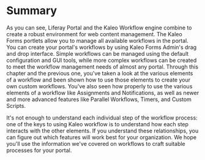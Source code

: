 # Summary [](id=summary-lp-6-2-use-useportal-9)

As you can see, Liferay Portal and the Kaleo Workflow engine combine to create a
robust environment for web content management. The Kaleo Forms portlets
allow you to manage all available workflows in the portal. You can create your
portal's workflows by using Kaleo Forms Admin's drag and drop interface. Simple
workflows can be managed using the default configuration and GUI tools, while
more complex workflows can be created to meet the workflow management needs of
almost any portal. Through this chapter and the previous one, you've taken a
look at the various elements of a workflow and been shown how to use those
elements to create your own custom workflows. You've also seen how properly to 
use the various elements of a workflow like Assignments and Notifications, as
well as newer and more advanced features like Parallel Workflows, Timers, and
Custom Scripts. 

It's not enough to understand each individual step of the workflow process: one
of the keys to using Kaleo workflow is to understand how each step interacts
with the other elements. If you understand these relationships, you can figure
out which features will work best for your organization. We hope you'll use the
information we've covered on workflows to craft suitable processes for your
portal.
